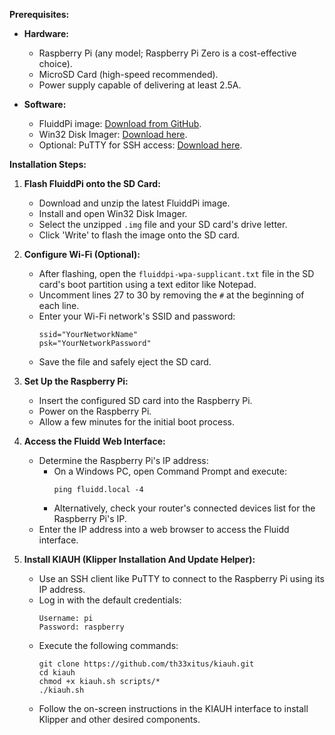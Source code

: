 **Prerequisites:**

- **Hardware:**
  - Raspberry Pi (any model; Raspberry Pi Zero is a cost-effective choice).
  - MicroSD Card (high-speed recommended).
  - Power supply capable of delivering at least 2.5A.

- **Software:**
  - FluiddPi image: [Download from GitHub](https://github.com/cadriel/fluiddpi/releases).
  - Win32 Disk Imager: [Download here](https://sourceforge.net/projects/win32diskimager/).
  - Optional: PuTTY for SSH access: [Download here](https://www.putty.org/).

**Installation Steps:**

1. **Flash FluiddPi onto the SD Card:**
   - Download and unzip the latest FluiddPi image.
   - Install and open Win32 Disk Imager.
   - Select the unzipped `.img` file and your SD card's drive letter.
   - Click 'Write' to flash the image onto the SD card.

2. **Configure Wi-Fi (Optional):**
   - After flashing, open the `fluiddpi-wpa-supplicant.txt` file in the SD card's boot partition using a text editor like Notepad.
   - Uncomment lines 27 to 30 by removing the `#` at the beginning of each line.
   - Enter your Wi-Fi network's SSID and password:
     ```
     ssid="YourNetworkName"
     psk="YourNetworkPassword"
     ```
   - Save the file and safely eject the SD card.

3. **Set Up the Raspberry Pi:**
   - Insert the configured SD card into the Raspberry Pi.
   - Power on the Raspberry Pi.
   - Allow a few minutes for the initial boot process.

4. **Access the Fluidd Web Interface:**
   - Determine the Raspberry Pi's IP address:
     - On a Windows PC, open Command Prompt and execute:
       ```
       ping fluidd.local -4
       ```
     - Alternatively, check your router's connected devices list for the Raspberry Pi's IP.
   - Enter the IP address into a web browser to access the Fluidd interface.

5. **Install KIAUH (Klipper Installation And Update Helper):**
   - Use an SSH client like PuTTY to connect to the Raspberry Pi using its IP address.
   - Log in with the default credentials:
     ```
     Username: pi
     Password: raspberry
     ```
   - Execute the following commands:
     ```
     git clone https://github.com/th33xitus/kiauh.git
     cd kiauh
     chmod +x kiauh.sh scripts/*
     ./kiauh.sh
     ```
   - Follow the on-screen instructions in the KIAUH interface to install Klipper and other desired components.

